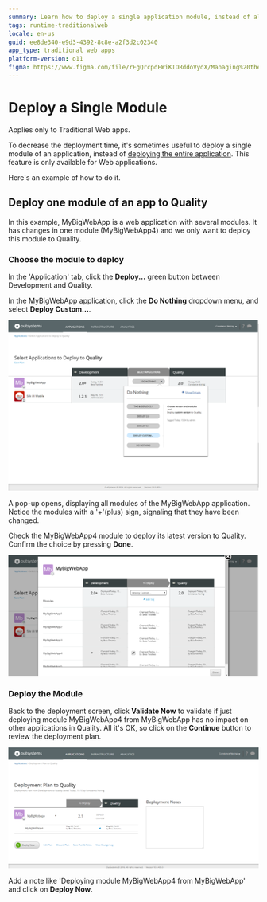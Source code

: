 ```yaml
---
summary: Learn how to deploy a single application module, instead of all modules that make up an application.
tags: runtime-traditionalweb
locale: en-us
guid: ee8de340-e9d3-4392-8c8e-a2f3d2c02340
app_type: traditional web apps
platform-version: o11
figma: https://www.figma.com/file/rEgQrcpdEWiKIORddoVydX/Managing%20the%20Applications%20Lifecycle?node-id=257:54
---
```


# Deploy a Single Module

<div class="info" markdown="1">

Applies only to Traditional Web apps.

</div>

To decrease the deployment time, it's sometimes useful to deploy a single module of an application, instead of [deploying the entire application](<deploy-an-application.md>). This feature is only available for Web applications.

Here's an example of how to do it.

## Deploy one module of an app to Quality

In this example, MyBigWebApp is a web application with several modules. It has changes in one module (MyBigWebApp4) and we only want to deploy this module to Quality.

### Choose the module to deploy

In the 'Application' tab, click the **Deploy...** green button between Development and Quality.

In the MyBigWebApp application, click the **Do Nothing** dropdown menu, and select **Deploy Custom...**.

![Screenshot showing the Deploy Custom option in the MyBigWebApp application to select a single module for deployment](images/deploy-a-single-module-1.png "Selecting a Single Module for Deployment")

A pop-up opens, displaying all modules of the MyBigWebApp application. Notice the modules with a '+'(plus) sign, signaling that they have been changed.

Check the MyBigWebApp4 module to deploy its latest version to Quality. Confirm the choice by pressing **Done**.

![Pop-up window displaying all modules of MyBigWebApp with the MyBigWebApp4 module checked for deployment](images/deploy-a-single-module-2.png "Module Selection Pop-up")

### Deploy the Module

Back to the deployment screen, click **Validate Now** to validate if just deploying module MyBigWebApp4 from MyBigWebApp has no impact on other applications in Quality. All it's OK, so click on the **Continue** button to review the deployment plan. 

![Deployment screen with Validate Now and Continue buttons highlighted, indicating the process to deploy module MyBigWebApp4](images/deploy-a-single-module-3.png "Deployment Validation and Execution")

Add a note like 'Deploying module MyBigWebApp4 from MyBigWebApp' and click on **Deploy Now**.
